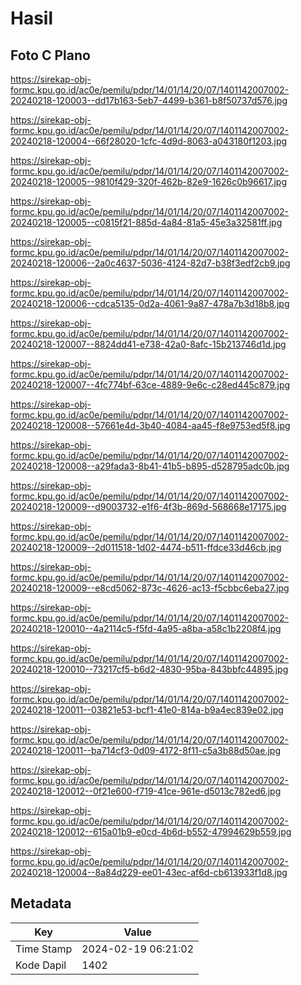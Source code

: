 # Hasil

## Foto C Plano

https://sirekap-obj-formc.kpu.go.id/ac0e/pemilu/pdpr/14/01/14/20/07/1401142007002-20240218-120003--dd17b163-5eb7-4499-b361-b8f50737d576.jpg

https://sirekap-obj-formc.kpu.go.id/ac0e/pemilu/pdpr/14/01/14/20/07/1401142007002-20240218-120004--66f28020-1cfc-4d9d-8063-a043180f1203.jpg

https://sirekap-obj-formc.kpu.go.id/ac0e/pemilu/pdpr/14/01/14/20/07/1401142007002-20240218-120005--9810f429-320f-462b-82e9-1626c0b96617.jpg

https://sirekap-obj-formc.kpu.go.id/ac0e/pemilu/pdpr/14/01/14/20/07/1401142007002-20240218-120005--c0815f21-885d-4a84-81a5-45e3a32581ff.jpg

https://sirekap-obj-formc.kpu.go.id/ac0e/pemilu/pdpr/14/01/14/20/07/1401142007002-20240218-120006--2a0c4637-5036-4124-82d7-b38f3edf2cb9.jpg

https://sirekap-obj-formc.kpu.go.id/ac0e/pemilu/pdpr/14/01/14/20/07/1401142007002-20240218-120006--cdca5135-0d2a-4061-9a87-478a7b3d18b8.jpg

https://sirekap-obj-formc.kpu.go.id/ac0e/pemilu/pdpr/14/01/14/20/07/1401142007002-20240218-120007--8824dd41-e738-42a0-8afc-15b213746d1d.jpg

https://sirekap-obj-formc.kpu.go.id/ac0e/pemilu/pdpr/14/01/14/20/07/1401142007002-20240218-120007--4fc774bf-63ce-4889-9e6c-c28ed445c879.jpg

https://sirekap-obj-formc.kpu.go.id/ac0e/pemilu/pdpr/14/01/14/20/07/1401142007002-20240218-120008--57661e4d-3b40-4084-aa45-f8e9753ed5f8.jpg

https://sirekap-obj-formc.kpu.go.id/ac0e/pemilu/pdpr/14/01/14/20/07/1401142007002-20240218-120008--a29fada3-8b41-41b5-b895-d528795adc0b.jpg

https://sirekap-obj-formc.kpu.go.id/ac0e/pemilu/pdpr/14/01/14/20/07/1401142007002-20240218-120009--d9003732-e1f6-4f3b-869d-568668e17175.jpg

https://sirekap-obj-formc.kpu.go.id/ac0e/pemilu/pdpr/14/01/14/20/07/1401142007002-20240218-120009--2d011518-1d02-4474-b511-ffdce33d46cb.jpg

https://sirekap-obj-formc.kpu.go.id/ac0e/pemilu/pdpr/14/01/14/20/07/1401142007002-20240218-120009--e8cd5062-873c-4626-ac13-f5cbbc6eba27.jpg

https://sirekap-obj-formc.kpu.go.id/ac0e/pemilu/pdpr/14/01/14/20/07/1401142007002-20240218-120010--4a2114c5-f5fd-4a95-a8ba-a58c1b2208f4.jpg

https://sirekap-obj-formc.kpu.go.id/ac0e/pemilu/pdpr/14/01/14/20/07/1401142007002-20240218-120010--73217cf5-b6d2-4830-95ba-843bbfc44895.jpg

https://sirekap-obj-formc.kpu.go.id/ac0e/pemilu/pdpr/14/01/14/20/07/1401142007002-20240218-120011--03821e53-bcf1-41e0-814a-b9a4ec839e02.jpg

https://sirekap-obj-formc.kpu.go.id/ac0e/pemilu/pdpr/14/01/14/20/07/1401142007002-20240218-120011--ba714cf3-0d09-4172-8f11-c5a3b88d50ae.jpg

https://sirekap-obj-formc.kpu.go.id/ac0e/pemilu/pdpr/14/01/14/20/07/1401142007002-20240218-120012--0f21e600-f719-41ce-961e-d5013c782ed6.jpg

https://sirekap-obj-formc.kpu.go.id/ac0e/pemilu/pdpr/14/01/14/20/07/1401142007002-20240218-120012--615a01b9-e0cd-4b6d-b552-47994629b559.jpg

https://sirekap-obj-formc.kpu.go.id/ac0e/pemilu/pdpr/14/01/14/20/07/1401142007002-20240218-120004--8a84d229-ee01-43ec-af6d-cb613933f1d8.jpg


## Metadata

| Key        | Value               |
| ---------- | ------------------- |
| Time Stamp | 2024-02-19 06:21:02 |
| Kode Dapil | 1402                |



